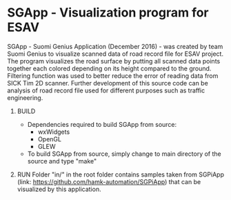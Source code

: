 # SGApp - Visualization program for ESAV
SGApp - Suomi Genius Application (December 2016) - was created by team Suomi Genius to visualize scanned data of
road record file for ESAV project. The program visualizes the road surface by putting all scanned
data points together each colored depending on its height compared to the ground. Filtering function
was used to better reduce the error of reading data from SICK Tim 2D scanner. Further development of
this source code can be analysis of road record file used for different purposes such as traffic
engineering.

1. BUILD
    - Dependencies required to build SGApp from source:
        + wxWidgets
        + OpenGL
        + GLEW
    - To build SGApp from source, simply change to main directory of the source and type "make"

2. RUN
    Folder "in/" in the root folder contains samples taken from SGPiApp (link: https://github.com/hamk-automation/SGPiApp)
    that can be visualized by this application.
